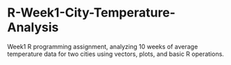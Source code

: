 # R-Week1-City-Temperature-Analysis
Week1 R programming assignment, analyzing 10 weeks of average temperature data for two cities using vectors, plots, and basic R operations.
